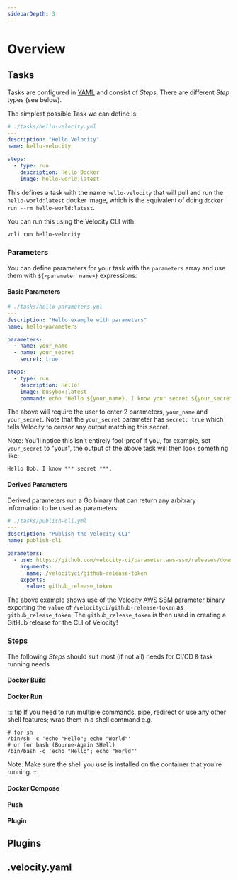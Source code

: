 ```yaml
---
sidebarDepth: 3
---
```


# Overview

## Tasks

Tasks are configured in [YAML](http://yaml.org/) and consist of _Steps_. There are different _Step_ types (see below).

The simplest possible Task we can define is:

```yaml
# ./tasks/hello-velocity.yml
---
description: "Hello Velocity"
name: hello-velocity

steps:
  - type: run
    description: Hello Docker
    image: hello-world:latest
```

This defines a task with the name `hello-velocity` that will pull and run the `hello-world:latest` docker image, which is the equivalent of doing `docker run --rm hello-world:latest`.

You can run this using the Velocity CLI with:

```bash
vcli run hello-velocity
```

### Parameters

You can define parameters for your task with the `parameters` array and use them with `${<parameter name>}` expressions:

#### Basic Parameters

```yaml
# ./tasks/hello-parameters.yml
---
description: "Hello example with parameters"
name: hello-parameters

parameters:
  - name: your_name
  - name: your_secret
    secret: true

steps:
  - type: run
    description: Hello!
    image: busybox:latest
    command: echo "Hello ${your_name}. I know your secret ${your_secret}."
```

The above will require the user to enter 2 parameters, `your_name` and `your_secret`. Note that the `your_secret` parameter has `secret: true` which tells Velocity to censor any output matching this secret.

Note: You'll notice this isn't entirely fool-proof if you, for example, set `your_secret` to "your", the output of the above task will then look something like:

```
Hello Bob. I know *** secret ***.
```

#### Derived Parameters

Derived parameters run a Go binary that can return any arbitrary information to be used as parameters:

```yaml
# ./tasks/publish-cli.yml
---
description: "Publish the Velocity CLI"
name: publish-cli

parameters:
  - use: https://github.com/velocity-ci/parameter.aws-ssm/releases/download/0.1.1/aws-ssm
    arguments:
      name: /velocityci/github-release-token
    exports:
      value: github_release_token
```

The above example shows use of the [Velocity AWS SSM parameter](https://github.com/velocity-ci/parameter.aws-ssm) binary exporting the `value` of `/velocityci/github-release-token` as `github_release_token`. The `github_release_token` is then used in creating a GitHub release for the CLI of Velocity!

### Steps

The following _Steps_ should suit most (if not all) needs for CI/CD & task running needs.

#### Docker Build

#### Docker Run

::: tip
If you need to run multiple commands, pipe, redirect or use any other shell features; wrap them in a shell command e.g.

```
# for sh
/bin/sh -c 'echo "Hello"; echo "World"'
# or for bash (Bourne-Again SHell)
/bin/bash -c 'echo "Hello"; echo "World"'
```

Note: Make sure the shell you use is installed on the container that you're running.
:::

#### Docker Compose

#### Push

#### Plugin

## Plugins

## .velocity.yaml
